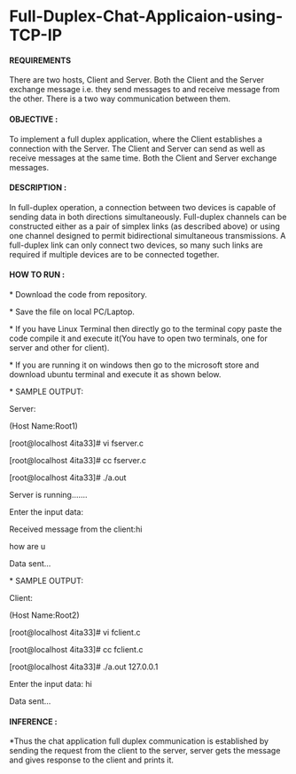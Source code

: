 # Full-Duplex-Chat-Applicaion-using-TCP-IP

<h4>REQUIREMENTS </h4>
There are two hosts, Client and Server. Both the Client and the Server exchange message
i.e. they send messages to and receive message from the other. There is a two way communication
between them.


<h4>OBJECTIVE :</h4>
To implement a full duplex application, where the Client establishes a connection with the
Server. The Client and Server can send as well as receive messages at the same time. Both the Client and
Server exchange messages.


<h4>DESCRIPTION :</h4>
In full-duplex operation, a connection between two devices is capable of sending data in both directions simultaneously. 
Full-duplex channels can be constructed either as a pair of simplex links (as described above) or using one channel designed to permit bidirectional simultaneous transmissions. 
A full-duplex link can only connect two devices, so many such links are required if multiple devices are to be connected together.

<h4>HOW TO RUN :</h4>
<p>* Download the code from repository.</p>
<p>* Save the file on local PC/Laptop.</p>
<p>* If you have Linux Terminal then directly go to the terminal copy paste the code compile it and execute it(You have to open two terminals, one for server and other for client).</p>
<p>* If you are running it on windows then go to the microsoft store and download ubuntu terminal and execute it as shown below.</p>
<p>* SAMPLE OUTPUT:</p>
        <p>Server:</p>
          <p>(Host Name:Root1)</p>
          <p>[root@localhost 4ita33]# vi fserver.c</p>
          <p>[root@localhost 4ita33]# cc fserver.c</p>
          <p>[root@localhost 4ita33]# ./a.out</p>
          <p>Server is running.......</p>
          <p>Enter the input data:</p>
          <p>Received message from the client:hi</p>
          <p>how are u</p>
          <p>Data sent…</p>
<p>* SAMPLE OUTPUT:</p>
        <p>Client:</p>
          <p>(Host Name:Root2)</p>
          <p>[root@localhost 4ita33]# vi fclient.c</p>
          <p>[root@localhost 4ita33]# cc fclient.c</p>
          <p>[root@localhost 4ita33]# ./a.out 127.0.0.1</p>
          <p>Enter the input data: hi</p>
          <p>Data sent…</p>
          
<h4>INFERENCE :</h4> 
<p>*Thus the chat application full duplex communication is established by sending the request from the client to the server, server gets the message and gives response to the client and prints it.</p>
